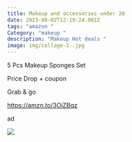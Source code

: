 ```yaml
---
title: Makeup and accessories under 20
date: 2023-08-02T12:19:24.001Z
tags: "amazon "
Category: "makeup "
description: "Makeup Hot deals "
image: img/collage-1-.jpg
---
```

<!--StartFragment-->

5 Pcs Makeup Sponges Set

Price Drop + coupon

Grab & go

https://amzn.to/3OiZBqz

ad

<!--StartFragment-->

![](https://m.media-amazon.com/images/I/814tUkPJnZL._SL1500_.jpg)

<!--EndFragment-->